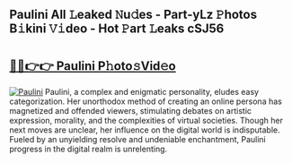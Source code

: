 ## Paulini All 𝙻eaked 𝙽u𝚍es - Part-yLz 𝙿hotos B𝚒kini 𝚅𝚒deo - Hot 𝙿art 𝙻eaks cSJ56

# <h2><a href="http://ld4wucu.urlbe.top/?page=Paulini">🔗🔗👉👉 Paulini P𝚑oto𝚜Vid𝚎o</a></h2>

[![Paulini](https://i.imgur.com/eBuTRDB.gif)](http://ld4wucu.urlbe.top/?page=Paulini)
Paulini, a complex and enigmatic personality, eludes easy categorization. Her unorthodox method of creating an online persona has magnetized and offended viewers, stimulating debates on artistic expression, morality, and the complexities of virtual societies. Though her next moves are unclear, her influence on the digital world is indisputable. Fueled by an unyielding resolve and undeniable enchantment, Paulini progress in the digital realm is unrelenting.
